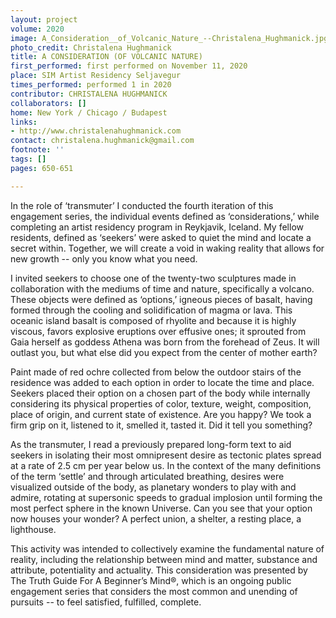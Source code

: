 ```yaml
---
layout: project
volume: 2020
image: A_Consideration__of_Volcanic_Nature_--Christalena_Hughmanick.jpg
photo_credit: Christalena Hughmanick
title: A CONSIDERATION (OF VOLCANIC NATURE)
first_performed: first performed on November 11, 2020
place: SIM Artist Residency Seljavegur
times_performed: performed 1 in 2020
contributor: CHRISTALENA HUGHMANICK
collaborators: []
home: New York / Chicago / Budapest
links:
- http://www.christalenahughmanick.com
contact: christalena.hughmanick@gmail.com
footnote: ''
tags: []
pages: 650-651

---
```


In the role of ‘transmuter’ I conducted the fourth iteration of this engagement series, the individual events defined as ‘considerations,’ while completing an artist residency program in Reykjavik, Iceland. My fellow residents, defined as ‘seekers’ were asked to quiet the mind and locate a secret within. Together, we will create a void in waking reality that allows for new growth -- only you know what you need. 

I invited seekers to choose one of the twenty-two sculptures made in collaboration with the mediums of time and nature, specifically a volcano. These objects were defined as ‘options,’ igneous pieces of basalt, having formed through the cooling and solidification of magma or lava. This oceanic island basalt is composed of rhyolite and because it is highly viscous, favors explosive eruptions over effusive ones; it sprouted from Gaia herself as goddess Athena was born from the forehead of Zeus. It will outlast you, but what else did you expect from the center of mother earth? 

Paint made of red ochre collected from below the outdoor stairs of the residence was added to each option in order to locate the time and place. Seekers placed their option on a chosen part of the body while internally considering its physical properties of color, texture, weight, composition, place of origin, and current state of existence. Are you happy? We took a firm grip on it, listened to it, smelled it, tasted it. Did it tell you something?

As the transmuter, I read a previously prepared long-form text to aid seekers in isolating their most omnipresent desire as tectonic plates spread at a rate of 2.5 cm per year below us. In the context of the many definitions of the term ‘settle’ and through articulated breathing, desires were visualized outside of the body, as planetary wonders to play with and admire, rotating at supersonic speeds to gradual implosion until forming the most perfect sphere in the known Universe. Can you see that your option now houses your wonder? A perfect union, a shelter, a resting place, a lighthouse. 

This activity was intended to collectively examine the fundamental nature of reality, including the relationship between mind and matter, substance and attribute, potentiality and actuality. This consideration was presented by The Truth Guide For A Beginner’s Mind®, which is an ongoing public engagement series that considers the most common and unending of pursuits -- to feel satisfied, fulfilled, complete. 
